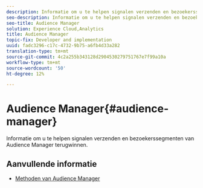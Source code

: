 ```yaml
---
description: Informatie om u te helpen signalen verzenden en bezoekerssegmenten van Audience Manager terugwinnen.
seo-description: Informatie om u te helpen signalen verzenden en bezoekerssegmenten van Audience Manager terugwinnen.
seo-title: Audience Manager
solution: Experience Cloud,Analytics
title: Audience Manager
topic-fix: Developer and implementation
uuid: fadc3296-c17c-4732-9b75-a6fb4d33a282
translation-type: tm+mt
source-git-commit: 4c2a255b343128d2904530279751767e7f99a10a
workflow-type: tm+mt
source-wordcount: '50'
ht-degree: 12%

---
```



# Audience Manager{#audience-manager}

Informatie om u te helpen signalen verzenden en bezoekerssegmenten van Audience Manager terugwinnen.

## Aanvullende informatie

+ [Methoden van Audience Manager](/help/windows-appstore/audiencemgmt/audience-manager-methods.md)